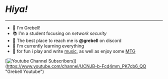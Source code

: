 # ***Hiya!***

---

- :rabbit: I'm Grebell!
- :books: I’m a student focusing on *network security*
- :iphone: The best place to reach me is **@grebell** on discord
- :bug: I'm currently learning everything
- :musical_note: for fun i play and write [music](https://www.youtube.com/channel/UCNJB-b-Fcd4mm_PK7cb6_QQ "Grebell Youtube"), as well as enjoy some [MTG](https://www.moxfield.com/users/Grebell "Grebell Moxfield")

[![Youtube Channel Subscribers](https://img.shields.io/youtube/channel/subscribers/UCNJB-b-Fcd4mm_PK7cb6_QQ?logo=youtube&logoColor=red&style=for-the-badge)])(https://www.youtube.com/channel/UCNJB-b-Fcd4mm_PK7cb6_QQ "Grebell Youtube")
